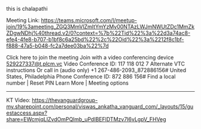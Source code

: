 this is chalapathi

Meeting Link:
https://teams.microsoft.com/l/meetup-join/19%3ameeting_ZGQ3MmVlZmItYmYzMy00NTAzLWJmNWUtZDc1MmZkZDgwNDhj%40thread.v2/0?context=%7b%22Tid%22%3a%22d3a74ac8-efe4-4fe8-b707-b1bf8c6a25bd%22%2c%22Oid%22%3a%2212f8c1bf-f888-47a5-b048-fc2a7dee03ba%22%7d

Click here to join the meeting 
Join with a video conferencing device 
529227337@t.plcm.vc 
Video Conference ID: 117 118 012 7 
Alternate VTC instructions 
Or call in (audio only) 
+1 267-486-2093,,872886156#   United States, Philadelphia 
Phone Conference ID: 872 886 156# 
Find a local number | Reset PIN 
Learn More | Meeting options 
________________________________________________________________________________ 

KT Video: https://thevanguardgroup-my.sharepoint.com/personal/viswas_ankatha_vanguard_com/_layouts/15/guestaccess.aspx?share=EWcmjqLlZvdOmPQlmb_uPdIBEFlDTMzv7I6vLgpV_FHVeg
